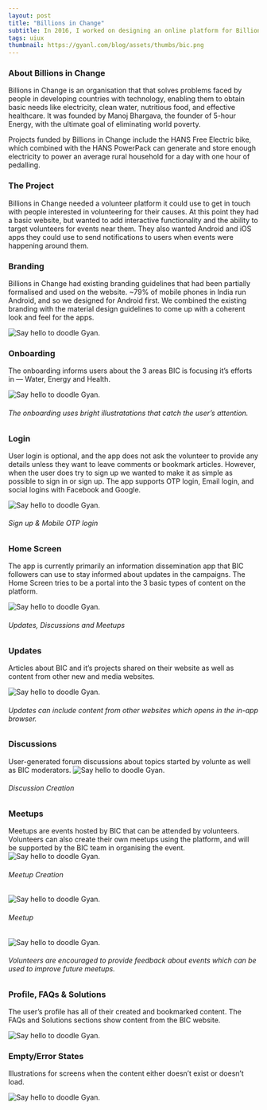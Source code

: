 ```yaml
---
layout: post
title: "Billions in Change"
subtitle: In 2016, I worked on designing an online platform for Billions in Change along with <a href="https://dribbble.com/rsar">Raghav Sarin</a>, my friend and fellow designer. We worked on the Android and iOS apps, as well as a redesign of the existing website. Our work was covered by an NDA till the launch in November 2017.
tags: uiux
thumbnail: https://gyanl.com/blog/assets/thumbs/bic.png
---
```


### About Billions in Change
Billions in Change is an organisation that that solves problems faced by people in developing countries with technology, enabling them to obtain basic needs like electricity, clean water, nutritious food, and effective healthcare. It was founded by Manoj Bhargava, the founder of 5-hour Energy, with the ultimate goal of eliminating world poverty.

Projects funded by Billions in Change include the HANS Free Electric bike, which combined with the HANS PowerPack can generate and store enough electricity to power an average rural household for a day with one hour of pedalling.

### The Project
Billions in Change needed a volunteer platform it could use to get in touch with people interested in volunteering for their causes. At this point they had a basic website, but wanted to add interactive functionality and the ability to target volunteers for events near them. They also wanted Android and iOS apps they could use to send notifications to users when events were happening around them.

### Branding
Billions in Change had existing branding guidelines that had been partially formalised and used on the website. ~79% of mobile phones in India run Android, and so we designed for Android first. We combined the existing branding with the material design guidelines to come up with a coherent look and feel for the apps.

![Say hello to doodle Gyan.](https://gyanl.com/blog/assets/zomato-1.png)

### Onboarding
The onboarding informs users about the 3 areas BIC is focusing it’s efforts in — Water, Energy and Health.

![Say hello to doodle Gyan.](https://gyanl.com/blog/assets/zomato-1.png)
###### The onboarding uses bright illustratations that catch the user’s attention.

### Login
User login is optional, and the app does not ask the volunteer to provide any details unless they want to leave comments or bookmark articles. However, when the user does try to sign up we wanted to make it as simple as possible to sign in or sign up. The app supports OTP login, Email login, and social logins with Facebook and Google.

![Say hello to doodle Gyan.](https://gyanl.com/blog/assets/zomato-1.png)
###### Sign up & Mobile OTP login

### Home Screen
The app is currently primarily an information dissemination app that BIC followers can use to stay informed about updates in the campaigns. The Home Screen tries to be a portal into the 3 basic types of content on the platform.

![Say hello to doodle Gyan.](https://gyanl.com/blog/assets/zomato-1.png)
###### Updates, Discussions and Meetups

### Updates
Articles about BIC and it’s projects shared on their website as well as content from other new and media websites.

![Say hello to doodle Gyan.](https://gyanl.com/blog/assets/zomato-1.png)
###### Updates can include content from other websites which opens in the in-app browser.

### Discussions
User-generated forum discussions about topics started by volunte as well as BIC moderators.
![Say hello to doodle Gyan.](https://gyanl.com/blog/assets/zomato-1.png)
###### Discussion Creation

### Meetups
Meetups are events hosted by BIC that can be attended by volunteers. Volunteers can also create their own meetups using the platform, and will be supported by the BIC team in organising the event.
![Say hello to doodle Gyan.](https://gyanl.com/blog/assets/zomato-1.png)
###### Meetup Creation

![Say hello to doodle Gyan.](https://gyanl.com/blog/assets/zomato-1.png)
###### Meetup

![Say hello to doodle Gyan.](https://gyanl.com/blog/assets/zomato-1.png)
###### Volunteers are encouraged to provide feedback about events which can be used to improve future meetups.

### Profile, FAQs & Solutions
The user’s profile has all of their created and bookmarked content. The FAQs and Solutions sections show content from the BIC website.

![Say hello to doodle Gyan.](https://gyanl.com/blog/assets/zomato-1.png)


### Empty/Error States
Illustrations for screens when the content either doesn’t exist or doesn’t load.

![Say hello to doodle Gyan.](https://gyanl.com/blog/assets/zomato-1.png)

